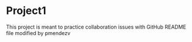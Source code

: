 # Project1
This project is meant to practice collaboration issues with GitHub
README file modified by pmendezv
